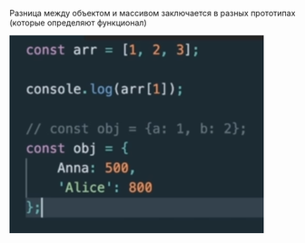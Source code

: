 
Разница между объектом и массивом заключается в разных прототипах (которые определяют функционал)

![](_png/Pasted%20image%2020220908194523.png)
